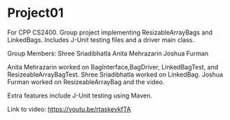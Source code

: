 # Project01
For CPP CS2400. Group project implementing ResizableArrayBags and LinkedBags. Includes J-Unit testing files and a driver main class.

Group Members:
Shree Sriadibhatla
Anita Mehrazarin
Joshua Furman

Anita Mehrazarin worked on BagInterface,BagDriver, LinkedBagTest, and ResizeableArrayBagTest.
Shree Sriadibhatla worked on LinkedBag.
Joshua Furman worked on ResizeableArrayBag and the video.

Extra features include J-Unit testing using Maven.

Link to video:
https://youtu.be/rtaskevkfTA

